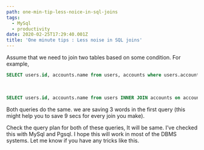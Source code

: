 ```yaml
---
path: one-min-tip-less-noice-in-sql-joins
tags:
  - MySql
  - productivity
date: 2020-02-25T17:29:40.001Z
title: 'One minute tips : Less noise in SQL joins'
---
```

Assume that we need to join two tables based on some condition. For example,

```sql
SELECT users.id, accounts.name from users, accounts where users.account_id = 1 AND users.account_id = accounts.id
```
<br/>

```sql
SELECT users.id, accounts.name from users INNER JOIN accounts on accounts.id = users.account_id where users.account_id = 1
```

Both queries do the same. we are saving 3 words in the first query (this might help you to save 9 secs for every join you make).

Check the query plan for both of these queries, It will be same. I’ve checked this with MySql and Pgsql. I hope this will work in most of the DBMS systems. Let me know if you have any tricks like this.
